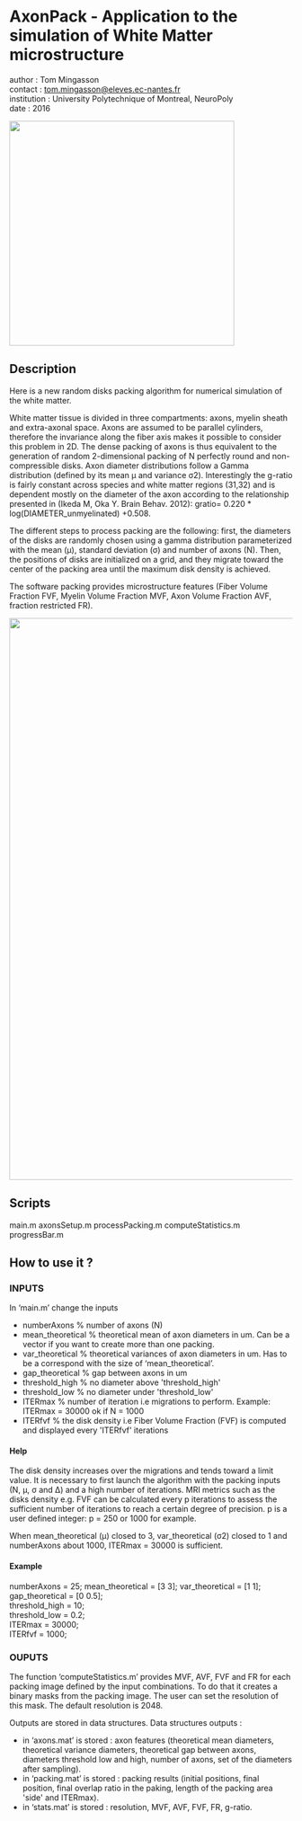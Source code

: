 
# AxonPack - Application to the simulation of White Matter microstructure

author : Tom Mingasson    
contact : tom.mingasson@eleves.ec-nantes.fr          
institution : University Polytechnique of Montreal, NeuroPoly   
date : 2016 

<img src="https://github.com/neuropoly/axonpacking/blob/master/img1.jpeg" width="400px" align="middle" />

## Description 

Here is  a new random disks packing algorithm for numerical simulation of the white matter. 

White matter tissue is divided in three compartments:  axons, myelin sheath and extra-axonal space. Axons are assumed to be parallel cylinders, therefore the invariance along the fiber axis makes it possible to consider this problem in 2D. The dense packing of axons is thus equivalent to the generation of random 2-dimensional packing of N perfectly round and non-compressible disks. Axon diameter distributions follow a Gamma distribution (defined by its mean µ and variance σ2). Interestingly the g-ratio is fairly constant across species and white matter regions (31,32) and is dependent mostly on the diameter of the axon according to the relationship presented in (Ikeda M, Oka Y. Brain Behav. 2012):  gratio= 0.220 * log(DIAMETER_unmyelinated) +0.508. 

The different steps to process packing are the following: first, the diameters of the disks are randomly chosen using a gamma distribution parameterized with the mean (µ), standard deviation (σ) and number of axons (N).  Then, the positions of disks are initialized on a grid, and they migrate toward the center of the packing area until the maximum disk density is achieved. 


The software packing provides microstructure features (Fiber Volume Fraction FVF, Myelin Volume Fraction MVF, Axon Volume Fraction AVF, fraction restricted FR).

<img src="https://github.com/neuropoly/axonpacking/blob/master/img2.jpeg" width="1000px" align="middle" />

## Scripts

main.m
axonsSetup.m
processPacking.m
computeStatistics.m
progressBar.m

## How to use it ?

### INPUTS
In ‘main.m’ change the inputs

- numberAxons        % number of axons (N)
- mean_theoretical   % theoretical mean of axon diameters in um. Can be a vector if you want to create more than one packing.
- var_theoretical    % theoretical variances of axon diameters in um. Has to be a correspond with the size of ‘mean_theoretical’.
- gap_theoretical    % gap between axons in um 
- threshold_high     % no diameter above 'threshold_high'
- threshold_low      % no diameter under 'threshold_low'
- ITERmax            % number of iteration i.e migrations to perform. Example: ITERmax = 30000 ok if N = 1000
- ITERfvf            % the disk density i.e Fiber Volume Fraction (FVF) is computed and displayed every 'ITERfvf' iterations

#### Help 	

The disk density increases over the migrations and tends toward a limit value. It is necessary to first launch the algorithm with the packing inputs (N, µ, σ and Δ) and a high number of iterations. MRI metrics such as the disks density e.g. FVF can be calculated every p iterations to assess the sufficient number of iterations to reach a certain degree of precision. p is a user defined integer: p = 250 or 1000 for example. 

When mean_theoretical (μ) closed to 3, var_theoretical (σ2) closed to 1 and numberAxons about 1000, ITERmax = 30000 is sufficient. 


#### Example  	
numberAxons = 25;
mean_theoretical = [3 3]; 
var_theoretical  = [1 1];                    
gap_theoretical  = [0 0.5];                                
threshold_high = 10;                                     
threshold_low = 0.2;                                         
ITERmax = 30000;                       
ITERfvf = 1000;                             

### OUPUTS
The function ‘computeStatistics.m’ provides MVF, AVF, FVF and FR for each packing image defined by the input combinations. To do that it creates a binary masks
from the packing image. The user can set the resolution of this mask. The default resolution is 2048. 

Outputs are stored in data structures. Data structures outputs :
- in ‘axons.mat’ is stored : axon features (theoretical mean diameters, theoretical variance diameters, theoretical gap between axons, diameters threshold low and high, number of axons, set of the diameters after sampling).
- in ‘packing.mat’ is stored : packing results (initial positions, final position, final overlap ratio in the paking, length of the packing area 'side' and ITERmax). 
- in ‘stats.mat’ is stored : resolution, MVF, AVF, FVF, FR, g-ratio. 

